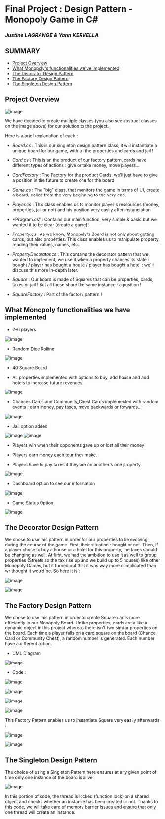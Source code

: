 # Final Project : Design Pattern - Monopoly Game in C#
### _Justine LAGRANGE & Yann KERVELLA_

## **SUMMARY**

- [Project Overview](#project-overview)
- [What Monopoly's functionalities we've implemented](#what-monopoly-functionalities-we-have-implemented)
- [The Decorator Design Pattern](#the-decorator-design-pattern)
- [The Factory Design Pattern](#the-factory-design-pattern)
- [The Singleton Design Pattern](#the-singleton-design-pattern)


## Project Overview

![image](https://user-images.githubusercontent.com/57563656/70870121-d4407580-1f8f-11ea-9f98-d92a7f6c6706.png)

We have decided to create multiple classes (you also see abstract classes on the image above) for our solution to the project.

Here is a brief explanation of each : 

- *Board.cs* : This is our singleton design pattern class, it will instantiate a unique board for our game, with all the properties and cards and jail !

- *Card.cs* : This is an the product of our factory pattern, cards have different types of actions : give or take money, move players...

- *CardFactory* : The Factory for the product Cards, we'll just have to give a position in the future to create one for the board

- *Game.cs* : The "big" class, that monitors the game in terms of UI, create a board, called from the very beginning to the very end.

- *Player.cs* : This class enables us to monitor player's ressources (money, properties, jail or not) and his position very easily after instanciation

- *Program.cs" : Contains our main function, very simple & basic but we wanted it to be clear (create a game)!

- *Property.cs* : As we know, Monopoly's Board is not only about getting cards, but also properties. This class enables us to manipulate property, reading their values, names, etc...

- *PropertyDecorator.cs* : This contains the decorator pattern that we wanted to implement, we use it when a property changes its state : bought / player has bought a house / player has bought a hotel : we'll discuss this more in-depth later.

- *Square* : Our board is made of Squares that can be properties, cards, taxes or jail ! But all these share the same instance : a position !

- *SquareFactory* : Part of the factory pattern !

## What Monopoly functionalities we have implemented

- 2-6 players

![image](https://user-images.githubusercontent.com/57563656/70870343-73ff0300-1f92-11ea-889c-9fe2baa61b64.png)

- Random Dice Rolling

![image](https://user-images.githubusercontent.com/57563656/70870349-88430000-1f92-11ea-856c-09c84cd9cc0c.png)

- 40 Square Board

- All properties implemented with options to buy, add house and add hotels to increase future revenues

![image](https://user-images.githubusercontent.com/57563656/70870386-08696580-1f93-11ea-941f-ae1f5f604d1a.png)

- Chances Cards and Community_Chest Cards implemented with random events : earn money, pay taxes, move backwards or forwards...

![image](https://user-images.githubusercontent.com/57563656/70870352-9db82a00-1f92-11ea-8211-a0e2af944a1c.png)

- Jail option added

![image](https://user-images.githubusercontent.com/57563656/70870390-1ae39f00-1f93-11ea-826d-a85fc591834d.png)
![image](https://user-images.githubusercontent.com/57563656/70870396-2e8f0580-1f93-11ea-8606-81b4bbbbcb87.png)

- Players win when their opponents gave up or lost all their money

- Players earn money each tour they make.

- Players have to pay taxes if they are on another's one property

![image](https://user-images.githubusercontent.com/57563656/70870415-6ac26600-1f93-11ea-9954-b1b56302b078.png)

- Dashboard option to see our information

![image](https://user-images.githubusercontent.com/57563656/70870382-f4bdff00-1f92-11ea-8dcb-c1926101f244.png)

- Game Status Option

![image](https://user-images.githubusercontent.com/57563656/70870373-c7715100-1f92-11ea-8334-be2b3bd0e922.png)


## The Decorator Design Pattern

We chose to use this pattern in order for our properties to be evolving during the course of the game. First, their situation : bought or not. Then, if a player chose to buy a house or a hotel for this property, the taxes should be changing as well. At first, we had the ambition to use it as well to group properties (Streets so the tax rise up and we build up to 5 houses) like other Monopoly Games, but it turned out that it was way more complicated than wr thought it would be. So here it is : 

![image](https://user-images.githubusercontent.com/57563656/70870791-f211d880-1f97-11ea-9e42-e724f9fe2225.png)

![image](https://user-images.githubusercontent.com/57563656/70870794-035ae500-1f98-11ea-96c9-732425bb07cd.png)


## The Factory Design Pattern

We chose to use this pattern in order to create Square cards more efficiently in our Monopoly Board. Unlike properties, cards are a like a dynamic object in this project whereas there isn't two similar properties on the board. Each time a player falls on a card square on the board (Chance Card or Community Chest), a random number is generated. Each number have a different action. 

- UML Diagram

![image](https://user-images.githubusercontent.com/57563656/70870761-86c80680-1f97-11ea-8f34-39536de11b98.png)

- Code : 

![image](https://user-images.githubusercontent.com/57563656/70870651-34d2b100-1f96-11ea-872d-38b841d6b2d7.png)

![image](https://user-images.githubusercontent.com/57563656/70870631-f3420600-1f95-11ea-9d43-fa474e2e4030.png)

![image](https://user-images.githubusercontent.com/57563656/70870637-06ed6c80-1f96-11ea-8f34-230eab84ef94.png)

![image](https://user-images.githubusercontent.com/57563656/70870645-1d93c380-1f96-11ea-8a24-cf6d54c7ecf1.png)

This Factory Pattern enables us to instantiate Square very easily afterwards :

![image](https://user-images.githubusercontent.com/57563656/70870773-ae1ed380-1f97-11ea-9bdc-4b11a343ae1f.png)

![image](https://user-images.githubusercontent.com/57563656/70870782-becf4980-1f97-11ea-8ce3-95847ea29fa2.png)

## The Singleton Design Pattern

The choice of using a Singleton Pattern here ensures at any given point of time only one instance of the board is alive.

![image](https://user-images.githubusercontent.com/57563656/70870565-246e0680-1f95-11ea-95fc-4d4dc3950a1a.png)

In this portion of code, the thread is locked (function lock) on a shared object and checks whether an instance has been created or not.
Thanks to this code, we will take care of memory barrier issues and ensure that only one thread will create an instance.

